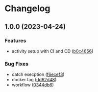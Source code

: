 # Changelog

## 1.0.0 (2023-04-24)


### Features

* activity setup with CI and CD ([b0c4656](https://github.com/TrackER-Corporation/tracker-activity-service/commit/b0c46564b7ffbd97c10d25ff3c9033585e07df37))


### Bug Fixes

* catch execption ([f6ecef3](https://github.com/TrackER-Corporation/tracker-activity-service/commit/f6ecef3a0f8364d44c3f02af9d4f6450f5d6986f))
* docker tag ([dd62d48](https://github.com/TrackER-Corporation/tracker-activity-service/commit/dd62d4817ca4a4b275c2892c86282e1987a3c13f))
* workflow ([0344db6](https://github.com/TrackER-Corporation/tracker-activity-service/commit/0344db63cc03340ce7390bff662291efab75aa70))
